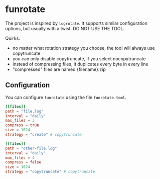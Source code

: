# funrotate

The project is inspired by `logrotate`. It supports similar configuration
options, but usually with a twist. DO NOT USE THE TOOL.

Quirks:

* no matter what rotation strategy you choose, the tool will always use copytruncate
* you can only disable copytruncate, if you select nocopytruncate
* instead of compressing files, it duplicates every byte in every line
* "compressed" files are named {filename}.zip

## Configuration

You can configure `funrotate` using the file `funrotate.toml`.

```toml
[[files]]
path = "file.log"
interval = "daily"
max_files = 3
compress = true
size = 1024
strategy = "create" # copytruncate

[[files]]
path = "other-file.log"
interval = "daily"
max_files = 4
compress = false
size = 1024
strategy = "copytruncate" # copytruncate
```
